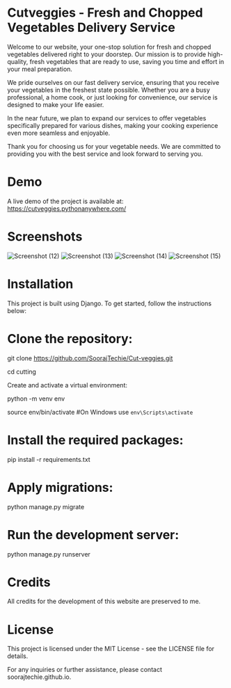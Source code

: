

# Cutveggies - Fresh and Chopped Vegetables Delivery Service

Welcome to our website, your one-stop solution for fresh and chopped vegetables delivered right to your doorstep. Our mission is to provide high-quality, fresh vegetables that are ready to use, saving you time and effort in your meal preparation.

We pride ourselves on our fast delivery service, ensuring that you receive your vegetables in the freshest state possible. Whether you are a busy professional, a home cook, or just looking for convenience, our service is designed to make your life easier.

In the near future, we plan to expand our services to offer vegetables specifically prepared for various dishes, making your cooking experience even more seamless and enjoyable.

Thank you for choosing us for your vegetable needs. We are committed to providing you with the best service and look forward to serving you.

# Demo
A live demo of the project is available at: https://cutveggies.pythonanywhere.com/

# Screenshots
![Screenshot (12)](https://github.com/user-attachments/assets/c831e5ad-e7a0-4704-857c-026da5144e97)
![Screenshot (13)](https://github.com/user-attachments/assets/b76ce9cf-4e44-43a1-98ef-a28052550faa)
![Screenshot (14)](https://github.com/user-attachments/assets/11da8e8a-89b2-484b-bbe7-69ddbb79d604)
![Screenshot (15)](https://github.com/user-attachments/assets/7b2a84f4-8c0a-4ca3-b6ac-ac490f1125cb)

# Installation
This project is built using Django. To get started, follow the instructions below:

# Clone the repository:

git clone https://github.com/SoorajTechie/Cut-veggies.git

cd cutting

Create and activate a virtual environment:

python -m venv env

source env/bin/activate    #On Windows use `env\Scripts\activate`
# Install the required packages:

pip install -r requirements.txt

# Apply migrations:

python manage.py migrate
# Run the development server:

python manage.py runserver
# Credits
All credits for the development of this website are preserved to me.

# License
This project is licensed under the MIT License - see the LICENSE file for details.

For any inquiries or further assistance, please contact soorajtechie.github.io.

